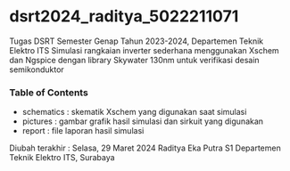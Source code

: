 # dsrt2024_raditya_5022211071
Tugas DSRT Semester Genap Tahun 2023-2024, Departemen Teknik Elektro ITS 
Simulasi rangkaian inverter sederhana menggunakan Xschem dan Ngspice dengan library Skywater 130nm 
untuk verifikasi desain semikonduktor

<h3>Table of Contents</h3>
<ul>
  <li>schematics : skematik Xschem yang digunakan saat simulasi</li>
  <li>pictures : gambar grafik hasil simulasi dan sirkuit yang digunakan</li>
  <li>report : file laporan hasil simulasi</li>
</ul>

Diubah terakhir : Selasa, 29 Maret 2024
Raditya Eka Putra
S1 Departemen Teknik Elektro ITS, Surabaya
